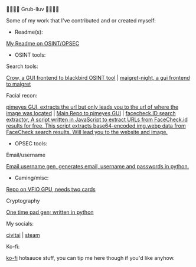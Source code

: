 💜💜💜💜 Grub-lluv 💜💜💜💜

Some of my work that I've contributed and or created myself:

* Readme(s):

[My Readme on OSINT/OPSEC](https://github.com/airborne-commando/OSINT-Tools)

* OSINT tools:

Search tools:

[Crow, a GUI frontend to blackbird OSINT tool](https://github.com/airborne-commando/Crow) | [maigret-night, a gui frontend to maigret](https://github.com/airborne-commando/maigret-night)

Facial recon:

[pimeyes GUI, extracts the url but only leads you to the url of where the image was located](https://github.com/airborne-commando/Pimeyes-Free-GUI) | [Main Repo to pimeyes GUI](https://github.com/addycb/Pimeyes-Free-POC) | [facecheck.ID search extractor, A script written in JavaScript to extract URLs from FaceCheck.id results for free. This script extracts base64-encoded img.webp data from FaceCheck search results. Will lead you to the website and image.](https://github.com/vin3110/facecheck.id-results-extractor)

* OPSEC tools:

Email/username

[Email username gen, generates email, username and passwords in python.](https://github.com/airborne-commando/user-email-gen)

* Gaming/misc:

[Repo on VFIO GPU, needs two cards](https://github.com/airborne-commando/vfio-gpu-script)

Cryptography

[One time pad gen; written in python](https://github.com/airborne-commando/one-time-pad-truly-random)


My socials:

[civitai](https://civitai.com/user/NTHOMPSON/models) | [steam](https://steamcommunity.com/id/RangerRules/)

Ko-fi:

[ko-fi](https://ko-fi.com/spiceboy96) hotsauce stuff, you can tip me here though if you'd like anyhow.
